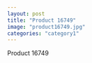 ```yaml
---
layout: post
title: "Product 16749"
image: "product16749.jpg"
categories: "category1"
---
```

Product 16749
